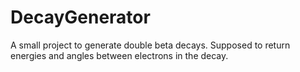 # DecayGenerator
A small project to generate double beta decays. Supposed to return energies and angles between electrons in the decay. 
